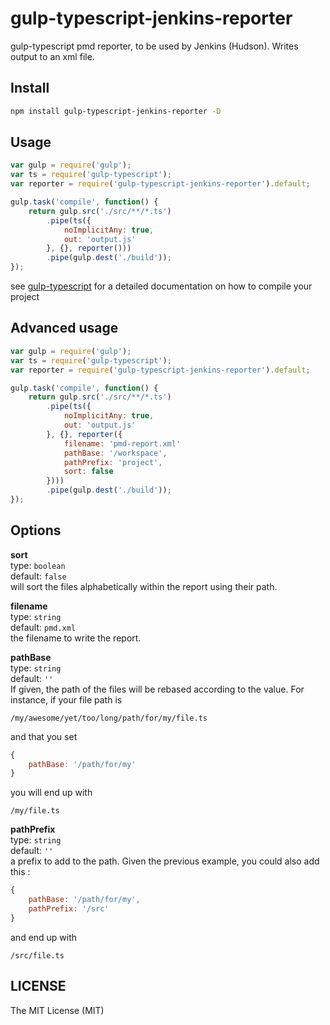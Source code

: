 # gulp-typescript-jenkins-reporter
gulp-typescript pmd reporter, to be used by Jenkins (Hudson). Writes output to an xml file.

## Install
```bash
npm install gulp-typescript-jenkins-reporter -D
```

## Usage
```javascript
var gulp = require('gulp');
var ts = require('gulp-typescript');
var reporter = require('gulp-typescript-jenkins-reporter').default;

gulp.task('compile', function() {
	return gulp.src('./src/**/*.ts')
		.pipe(ts({
			noImplicitAny: true,
			out: 'output.js'
		}, {}, reporter()))
		.pipe(gulp.dest('./build'));
});
```

see [gulp-typescript](https://www.npmjs.com/package/gulp-typescript) for a detailed documentation on how to compile 
your project

## Advanced usage
```javascript
var gulp = require('gulp');
var ts = require('gulp-typescript');
var reporter = require('gulp-typescript-jenkins-reporter').default;

gulp.task('compile', function() {
	return gulp.src('./src/**/*.ts')
		.pipe(ts({
			noImplicitAny: true,
			out: 'output.js'
		}, {}, reporter({
		    filename: 'pmd-report.xml'
		    pathBase: '/workspace',
		    pathPrefix: 'project',
		    sort: false
		})))
		.pipe(gulp.dest('./build'));
});
```

## Options

**sort**  
type: `boolean`  
default: `false`  
will sort the files alphabetically within the report using their path.

**filename**  
type: `string`  
default: `pmd.xml`  
the filename to write the report.

**pathBase**  
type: `string`  
default: `''`  
If given, the path of the files will be rebased according to the value. For instance, if your file path is
```
/my/awesome/yet/too/long/path/for/my/file.ts
```
and that you set 
```javascript
{
    pathBase: '/path/for/my'
}
```
you will end up with
```
/my/file.ts
```

**pathPrefix**  
type: `string`  
default: `''`  
a prefix to add to the path. Given the previous example, you could also add this :
```javascript
{
    pathBase: '/path/for/my',
    pathPrefix: '/src'
}
```
and end up with
```
/src/file.ts
```

## LICENSE

The MIT License (MIT)
